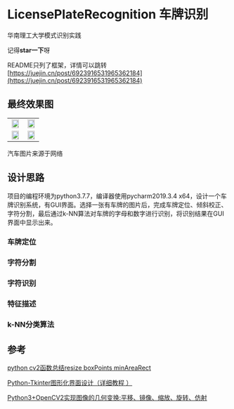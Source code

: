 # LicensePlateRecognition 车牌识别
华南理工大学模式识别实践

记得**star一下**呀

README只列了框架，详情可以跳转[https://juejin.cn/post/6923916531965362184](https://juejin.cn/post/6923916531965362184)

## 最终效果图
<table width="100%" border="0">
	<tr align="center">
		<td><img src="https://p9-juejin.byteimg.com/tos-cn-i-k3u1fbpfcp/70e6257fff5a496aa70339770fa34839~tplv-k3u1fbpfcp-watermark.image" width="90%"  border=0 /></td>
		<td><img src="https://p1-juejin.byteimg.com/tos-cn-i-k3u1fbpfcp/4e77f9719f2d4fe89bab70ecce4a1cf0~tplv-k3u1fbpfcp-watermark.image" width="90%"  border=0 /></td>
	</tr>
	<tr align="center">
		<td><img src="https://p3-juejin.byteimg.com/tos-cn-i-k3u1fbpfcp/1da03d94ca1544bb825f276deadb0c30~tplv-k3u1fbpfcp-watermark.image" width="90%"  border=0 /></td>
		<td><img src="https://p3-juejin.byteimg.com/tos-cn-i-k3u1fbpfcp/5e2d71f5406b4bcd8b91029b6446a35f~tplv-k3u1fbpfcp-watermark.image" width="90%"  border=0 /></td>
</table>

汽车图片来源于网络

## 设计思路

项目的编程环境为python3.7.7，编译器使用pycharm2019.3.4 x64，设计一个车牌识别系统，有GUI界面。选择一张有车牌的图片后，完成车牌定位、倾斜校正、字符分割，最后通过k-NN算法对车牌的字母和数字进行识别，将识别结果在GUI界面中显示出来。

### 车牌定位

### 字符分割

### 字符识别

### 特征描述

### k-NN分类算法

## 参考

[python cv2函数总结resize boxPoints minAreaRect](https://blog.csdn.net/Bismarckczy/article/details/88026806?ops_request_misc=%257B%2522request%255Fid%2522%253A%2522158540891219725211943679%2522%252C%2522scm%2522%253A%252220140713.130056874..%2522%257D&request_id=158540891219725211943679&biz_id=0&utm_source=distribute.pc_search_result.none-task)

[Python-Tkinter图形化界面设计（详细教程 ）](https://blog.csdn.net/rng_uzi_/article/details/89792518#3.2)

[Python3+OpenCV2实现图像的几何变换:平移、镜像、缩放、旋转、仿射](https://blog.csdn.net/missyougoon/article/details/81092512?depth_1-utm_source=distribute.pc_relevant.none-task&utm_source=distribute.pc_relevant.none-task)